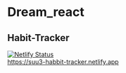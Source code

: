 # Dream_react
## Habit-Tracker
[![Netlify Status](https://api.netlify.com/api/v1/badges/125f3ca0-e798-4dfb-827d-880a12ff03bc/deploy-status)](https://app.netlify.com/sites/suu3-habbit-tracker/deploys)  
https://suu3-habbit-tracker.netlify.app
